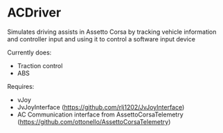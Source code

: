 # ACDriver

Simulates driving assists in Assetto Corsa by tracking vehicle information and controller input and using it to control a software input device

Currently does:
- Traction control
- ABS

Requires:
- vJoy 
- JvJoyInterface (https://github.com/rlj1202/JvJoyInterface)
- AC Communication interface from AssettoCorsaTelemetry (https://github.com/ottonello/AssettoCorsaTelemetry)

